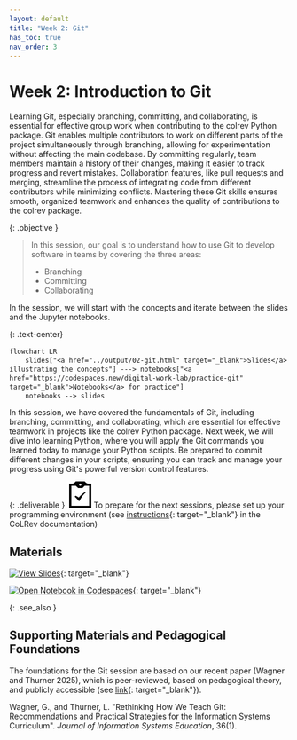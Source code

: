 ```yaml
---
layout: default
title: "Week 2: Git"
has_toc: true
nav_order: 3
---
```


# Week 2: Introduction to Git

Learning Git, especially branching, committing, and collaborating, is essential for effective group work when contributing to the colrev Python package. Git enables multiple contributors to work on different parts of the project simultaneously through branching, allowing for experimentation without affecting the main codebase. By committing regularly, team members maintain a history of their changes, making it easier to track progress and revert mistakes. Collaboration features, like pull requests and merging, streamline the process of integrating code from different contributors while minimizing conflicts. Mastering these Git skills ensures smooth, organized teamwork and enhances the quality of contributions to the colrev package.

{: .objective }
> In this session, our goal is to understand how to use Git to develop software in teams by covering the three areas:
>
>- Branching
>- Committing
>- Collaborating

In the session, we will start with the concepts and iterate between the slides and the Jupyter notebooks.


{: .text-center}
```mermaid
flowchart LR
    slides["<a href="../output/02-git.html" target="_blank">Slides</a> illustrating the concepts"] ---> notebooks["<a href="https://codespaces.new/digital-work-lab/practice-git" target="_blank">Notebooks</a> for practice"]
    notebooks --> slides
```

In this session, we have covered the fundamentals of Git, including branching, committing, and collaborating, which are essential for effective teamwork in projects like the colrev Python package. Next week, we will dive into learning Python, where you will apply the Git commands you learned today to manage your Python scripts. Be prepared to commit different changes in your scripts, ensuring you can track and manage your progress using Git's powerful version control features.

{: .deliverable }
![tasks logo](../assets/iconmonstr-clipboard-5.svg)To prepare for the next sessions, please set up your programming environment (see [instructions](https://colrev-environment.github.io/colrev/dev_docs/setup.html){: target="_blank"} in the CoLRev documentation)

## Materials

[![View Slides](https://img.shields.io/badge/View-Slides-orange?logo=html5)](../output/02-git.html){: target="_blank"}

[![Open Notebook in Codespaces](https://img.shields.io/badge/Open%20in%20Codespaces-blue?logo=github)](https://codespaces.new/digital-work-lab/practice-git){: target="_blank"}

{: .see_also }

## Supporting Materials and Pedagogical Foundations

The foundations for the Git session are based on our recent paper (Wagner and Thurner 2025), which is peer-reviewed, based on pedagogical theory, and publicly accessible (see [link](https://digital-work-lab.github.io/rethink-git-teaching/){: target="_blank"}).

<div class="references">
    <p>Wagner, G., and Thurner, L. "Rethinking How We Teach Git: Recommendations and Practical Strategies for the Information Systems Curriculum". <i>Journal of Information Systems Education</i>, 36(1).</p>
</div>

